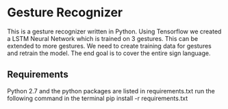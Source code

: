 # Gesture Recognizer
This is a gesture recognizer written in Python. Using Tensorflow we created a LSTM Neural Network which is trained on 3 gestures.
This can be extended to more gestures. We need to create training data for gestures and retrain the model.
The end goal is to cover the entire sign language.
## Requirements
Python 2.7 and the python packages are listed in requirements.txt
run the following command in the terminal
pip install -r requirements.txt
